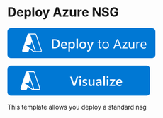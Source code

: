 # Deploy Azure NSG


[![Deploy To Azure](https://raw.githubusercontent.com/Azure/azure-quickstart-templates/master/1-CONTRIBUTION-GUIDE/images/deploytoazure.svg?sanitize=true)](https://portal.azure.com/#create/Microsoft.Template/uri/https%3A%2F%2Fmasakioui.github.io%2Fazure_arm_template%2Fnsg_template.json)  


[![Visualize](https://raw.githubusercontent.com/Azure/azure-quickstart-templates/master/1-CONTRIBUTION-GUIDE/images/visualizebutton.svg?sanitize=true)](http://armviz.io/#/?load=https%3A%2F%2Fmasakioui.github.io%2Fazure_arm_template%2Fnsg_template.json)

This template allows you deploy a standard nsg